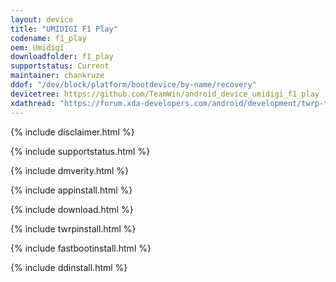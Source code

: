 ```yaml
---
layout: device
title: "UMIDIGI F1 Play"
codename: f1_play
oem: Umidigi
downloadfolder: f1_play
supportstatus: Current
maintainer: chankruze
ddof: "/dev/block/platform/bootdevice/by-name/recovery"
devicetree: https://github.com/TeamWin/android_device_umidigi_f1_play
xdathread: "https://forum.xda-developers.com/android/development/twrp-twrp-3-3-0-0-umidigi-f1-play-t3933829"
---
```

{% include disclaimer.html %}

{% include supportstatus.html %}

{% include dmverity.html %}

{% include appinstall.html %}

{% include download.html %}

{% include twrpinstall.html %}

{% include fastbootinstall.html %}

{% include ddinstall.html %}
